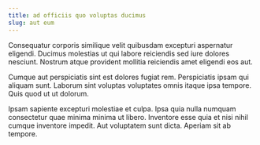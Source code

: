 ```yaml
---
title: ad officiis quo voluptas ducimus
slug: aut eum
---
```


Consequatur corporis similique velit quibusdam excepturi aspernatur eligendi. Ducimus molestias ut qui labore reiciendis sed iure dolores nesciunt. Nostrum atque provident mollitia reiciendis amet eligendi eos aut.

Cumque aut perspiciatis sint est dolores fugiat rem. Perspiciatis ipsam qui aliquam sunt. Laborum sint voluptas voluptates omnis itaque ipsa tempore. Quis quod ut ut dolorum.

Ipsam sapiente excepturi molestiae et culpa. Ipsa quia nulla numquam consectetur quae minima minima ut libero. Inventore esse quia et nisi nihil cumque inventore impedit. Aut voluptatem sunt dicta. Aperiam sit ab tempore.
